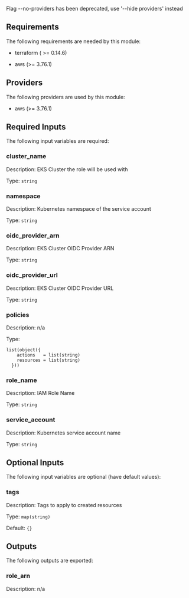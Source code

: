 Flag --no-providers has been deprecated, use '--hide providers' instead
## Requirements

The following requirements are needed by this module:

- terraform ( >= 0.14.6)

- aws (>= 3.76.1)

## Providers

The following providers are used by this module:

- aws (>= 3.76.1)

## Required Inputs

The following input variables are required:

### cluster\_name

Description: EKS Cluster the role will be used with

Type: `string`

### namespace

Description: Kubernetes namespace of the service account

Type: `string`

### oidc\_provider\_arn

Description: EKS Cluster OIDC Provider ARN

Type: `string`

### oidc\_provider\_url

Description: EKS Cluster OIDC Provider URL

Type: `string`

### policies

Description: n/a

Type:

```hcl
list(object({
    actions   = list(string)
    resources = list(string)
  }))
```

### role\_name

Description: IAM Role Name

Type: `string`

### service\_account

Description: Kubernetes service account name

Type: `string`

## Optional Inputs

The following input variables are optional (have default values):

### tags

Description: Tags to apply to created resources

Type: `map(string)`

Default: `{}`

## Outputs

The following outputs are exported:

### role\_arn

Description: n/a

